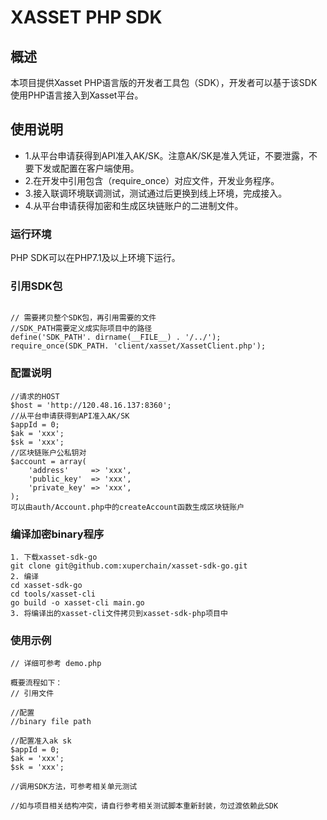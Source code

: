 # XASSET PHP SDK

## 概述

本项目提供Xasset PHP语言版的开发者工具包（SDK），开发者可以基于该SDK使用PHP语言接入到Xasset平台。

## 使用说明

- 1.从平台申请获得到API准入AK/SK。注意AK/SK是准入凭证，不要泄露，不要下发或配置在客户端使用。
- 2.在开发中引用包含（require_once）对应文件，开发业务程序。
- 3.接入联调环境联调测试，测试通过后更换到线上环境，完成接入。
- 4.从平台申请获得加密和生成区块链账户的二进制文件。

### 运行环境

PHP SDK可以在PHP7.1及以上环境下运行。

### 引用SDK包

```

// 需要拷贝整个SDK包，再引用需要的文件
//SDK_PATH需要定义成实际项目中的路径
define('SDK_PATH'. dirname(__FILE__) . '/../');
require_once(SDK_PATH. 'client/xasset/XassetClient.php');

```

### 配置说明

```
//请求的HOST
$host = 'http://120.48.16.137:8360';
//从平台申请获得到API准入AK/SK
$appId = 0;
$ak = 'xxx';
$sk = 'xxx';
//区块链账户公私钥对
$account = array(
    'address'     => 'xxx',
    'public_key'  => 'xxx',
    'private_key' => 'xxx',
);
可以由auth/Account.php中的createAccount函数生成区块链账户
```

### 编译加密binary程序
```
1. 下载xasset-sdk-go
git clone git@github.com:xuperchain/xasset-sdk-go.git
2. 编译
cd xasset-sdk-go
cd tools/xasset-cli
go build -o xasset-cli main.go
3. 将编译出的xasset-cli文件拷贝到xasset-sdk-php项目中
```

### 使用示例

```
// 详细可参考 demo.php

概要流程如下：
// 引用文件

//配置
//binary file path

//配置准入ak sk
$appId = 0;
$ak = 'xxx';
$sk = 'xxx';

//调用SDK方法，可参考相关单元测试

//如与项目相关结构冲突，请自行参考相关测试脚本重新封装，勿过渡依赖此SDK

```
